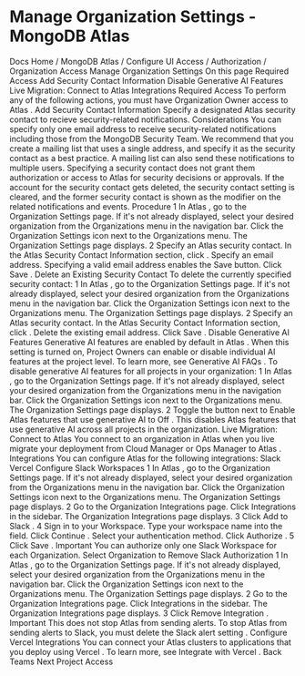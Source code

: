 # Manage Organization Settings - MongoDB Atlas


Docs Home / MongoDB Atlas / Configure UI Access / Authorization / Organization Access Manage Organization Settings On this page Required Access Add Security Contact Information Disable Generative AI Features Live Migration: Connect to Atlas Integrations Required Access To perform any of the following actions, you must have Organization Owner access to Atlas . Add Security Contact Information Specify a designated Atlas security contact to recieve
security-related notifications. Considerations You can specify only one email address to receive security-related
notifications including those from the MongoDB Security Team. We recommend that you create a mailing list that uses a single
address, and specify it as the security contact as a best practice.
A mailing list can also send these notifications to multiple users. Specifying a security contact does not grant them authorization or
access to Atlas for security decisions or approvals. If the account for the security contact gets deleted, the
security contact setting is cleared, and the former security
contact is shown as the modifier on the related notifications and
events. Procedure 1 In Atlas , go to the Organization Settings page. If it's not already displayed, select your desired organization
from the Organizations menu in the
navigation bar. Click the Organization Settings icon next to the Organizations menu. The Organization Settings page displays. 2 Specify an Atlas security contact. In the Atlas Security Contact Information section,
click . Specify an email address. Specifying a valid email address enables the Save button. Click Save . Delete an Existing Security Contact To delete the currently specified security contact: 1 In Atlas , go to the Organization Settings page. If it's not already displayed, select your desired organization
from the Organizations menu in the
navigation bar. Click the Organization Settings icon next to the Organizations menu. The Organization Settings page displays. 2 Specify an Atlas security contact. In the Atlas Security Contact Information section,
click . Delete the existing email address. Click Save . Disable Generative AI Features Generative AI features are enabled by default in Atlas .
When this setting is turned on, Project Owners can enable or disable individual AI features at the project level.
To learn more, see Generative AI FAQs . To disable generative AI features for all projects in your organization: 1 In Atlas , go to the Organization Settings page. If it's not already displayed, select your desired organization
from the Organizations menu in the
navigation bar. Click the Organization Settings icon next to the Organizations menu. The Organization Settings page displays. 2 Toggle the button next to Enable Atlas features that use generative AI to Off . This disables Atlas features that use generative AI across
all projects in the organization. Live Migration: Connect to Atlas You connect to an organization in Atlas when you live migrate your deployment from Cloud Manager or Ops Manager to Atlas . Integrations You can configure Atlas for the following integrations: Slack Vercel Configure Slack Workspaces 1 In Atlas , go to the Organization Settings page. If it's not already displayed, select your desired organization
from the Organizations menu in the
navigation bar. Click the Organization Settings icon next to the Organizations menu. The Organization Settings page displays. 2 Go to the Organization Integrations page. Click Integrations in the sidebar. The Organization Integrations page
displays. 3 Click Add to Slack . 4 Sign in to your Workspace. Type your workspace name into the field. Click Continue . Select your authentication method. Click Authorize . 5 Click Save . Important You can authorize only one Slack Workspace for each Organization. Select Organization to Remove Slack Authorization 1 In Atlas , go to the Organization Settings page. If it's not already displayed, select your desired organization
from the Organizations menu in the
navigation bar. Click the Organization Settings icon next to the Organizations menu. The Organization Settings page displays. 2 Go to the Organization Integrations page. Click Integrations in the sidebar. The Organization Integrations page
displays. 3 Click Remove Integration . Important This does not stop Atlas from sending alerts. To stop Atlas from sending alerts to Slack, you must delete the Slack alert
setting . Configure Vercel Integrations You can connect your Atlas clusters to applications that you
deploy using Vercel . To learn more, see Integrate with Vercel . Back Teams Next Project Access
